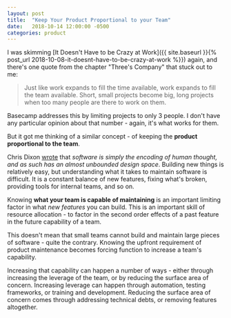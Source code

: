 ```yaml
---
layout: post
title:  "Keep Your Product Proportional to your Team"
date:   2018-10-14 12:00:00 -0500
categories: product
---
```


I was skimming [It Doesn't Have to be Crazy at Work]({{ site.baseurl }}{% post_url 2018-10-08-it-doesnt-have-to-be-crazy-at-work %}}) again, and there's one quote from the chapter "Three's Company" that stuck out to me:

> Just like work expands to fill the time available, work expands to fill the team available. Short, small projects become big, long projects when too many people are there to work on them.

Basecamp addresses this by limiting projects to only 3 people. I don't have any particular opinion about that number - again, it's what works for them. 

But it got me thinking of a similar concept - of keeping the **product proportional to the team**.

Chris Dixon [wrote](https://medium.com/@cdixon/why-decentralization-matters-5e3f79f7638e) that _software is simply the encoding of human thought, and as such has an almost unbounded design space_. Building new things is relatively easy, but understanding what it takes to maintain software is difficult. It is a constant balance of new features, fixing what's broken, providing tools for internal teams, and so on.

Knowing **what your team is capable of maintaining** is an important limiting factor in what _new features_ you can build. This is an important skill of resource allocation - to factor in the second order effects of a past feature in the future capability of a team.

This doesn't mean that small teams cannot build and maintain large pieces of software - quite the contrary. Knowing the upfront requirement of product maintenance becomes forcing function to increase a team's capability. 

Increasing that capability can happen a number of ways - either through increasing the leverage of the team, or by reducing the surface area of concern. Increasing leverage can happen through automation, testing frameworks, or training and development. Reducing the surface area of concern comes through addressing technical debts, or removing features altogether.